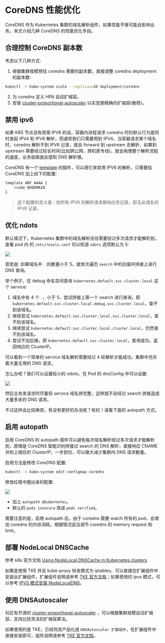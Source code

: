 # CoreDNS 性能优化

CoreDNS 作为 Kubernetes 集群的域名解析组件，如果性能不够可能会影响业务，本文介绍几种 CoreDNS 的性能优化手段。

## 合理控制 CoreDNS 副本数

考虑以下几种方式:
1. 根据集群规模预估 coredns 需要的副本数，直接调整 coredns deployment 的副本数:
```bash
kubectl -n kube-system scale --replicas=10 deployment/coredns
```
2. 为 coredns 定义 HPA 自动扩缩容。
3. 安装 [cluster-proportional-autoscaler](https://github.com/kubernetes-sigs/cluster-proportional-autoscaler) 以实现更精确的扩缩容(推荐)。

## 禁用 ipv6

如果 K8S 节点没有禁用 IPV6 的话，容器内进程请求 coredns 时的默认行为是同时发起 IPV4 和 IPV6 解析，而通常我们只需要用到 IPV4，当容器请求某个域名时，coredns 解析不到 IPV6 记录，就会 forward 到 upstream 去解析，如果到 upstream 需要经过较长时间(比如跨公网，跨机房专线)，就会拖慢整个解析流程的速度，业务层面就会感知 DNS 解析慢。

CoreDNS 有一个 [template](https://coredns.io/plugins/template/) 的插件，可以用它来禁用 IPV6 的解析，只需要给 CoreDNS 加上如下的配置:

```txt
template ANY AAAA {
    rcode NXDOMAIN
}
```

> 这个配置的含义是：给所有 IPV6 的解析请求都响应空记录，即无此域名的 IPV6 记录。

## 优化 ndots

默认情况下，Kubernetes 集群中的域名解析往往需要经过多次请求才能解析到。查看 pod 内 的 `/etc/resolv.conf` 可以知道 `ndots` 选项默认为 5:

![](https://image-host-1251893006.cos.ap-chengdu.myqcloud.com/2023%2F09%2F25%2F20230925111437.png)

意思是: 如果域名中 `.` 的数量小于 5，就依次遍历 `search` 中的后缀并拼接上进行 DNS 查询。

举个例子，在 debug 命名空间查询 `kubernetes.default.svc.cluster.local` 这个 service:
1. 域名中有 4 个 `.`，小于 5，尝试拼接上第一个 search 进行查询，即 `kubernetes.default.svc.cluster.local.debug.svc.cluster.local`，查不到该域名。
2. 继续尝试 `kubernetes.default.svc.cluster.local.svc.cluster.local`，查不到该域名。
3. 继续尝试 `kubernetes.default.svc.cluster.local.cluster.local`，仍然查不到该域名。
4. 尝试不加后缀，即 `kubernetes.default.svc.cluster.local`，查询成功，返回响应的 ClusterIP。

可以看到一个简单的 service 域名解析需要经过 4 轮解析才能成功，集群中充斥着大量无用的 DNS 请求。

怎么办呢？我们可以设置较小的 ndots，在 Pod 的 dnsConfig 中可以设置:

![](https://image-host-1251893006.cos.ap-chengdu.myqcloud.com/2023%2F09%2F25%2F20230925111448.png)

然后业务发请求时尽量将 service 域名拼完整，这样就不会经过 search 拼接造成大量多余的 DNS 请求。

不过这样会比较麻烦，有没有更好的办法呢？有的！请看下面的 autopath 方式。

## 启用 autopath

启用 CoreDNS 的 autopath 插件可以避免每次域名解析经过多次请求才能解析到，原理是 CoreDNS 智能识别拼接过 search 的 DNS 解析，直接响应 CNAME 并附上相应的 ClusterIP，一步到位，可以极大减少集群内 DNS 请求数量。

启用方法是修改 CoreDNS 配置:

```bash
kubectl -n kube-system edit configmap coredns
```

修改红框中圈出来的配置:

![](https://image-host-1251893006.cos.ap-chengdu.myqcloud.com/2023%2F09%2F25%2F20230925111502.png)

* 加上 `autopath @kubernetes`。
* 默认的 `pods insecure` 改成 `pods verified`。

需要注意的是，启用 autopath 后，由于 coredns 需要 watch 所有的 pod，会增加 coredns 的内存消耗，根据情况适当调节 coredns 的 memory request 和 limit。

## 部署 NodeLocal DNSCache

参考 k8s 官方文档 [Using NodeLocal DNSCache in Kubernetes clusters](https://kubernetes.io/docs/tasks/administer-cluster/nodelocaldns/)

如果是使用 TKE 并且 kube-proxy 转发模式为 iptables，可以直接在扩展组件中安装此扩展组件，扩展组件说明请参考 [TKE 官方文档](https://cloud.tencent.com/document/product/457/49423)；如果使用的 ipvs 模式，可以参考 [IPVS 模式安装 NodeLocalDNS](https://imroc.cc/tke/networking/install-localdns-with-ipvs)。

## 使用 DNSAutoscaler

社区有开源的 [cluster-proportional-autoscaler](https://github.com/kubernetes-sigs/cluster-proportional-autoscaler) ，可以根据集群规模自动扩缩容，支持比较灵活的扩缩容算法。

如果使用的是 TKE，已经将其产品化成 `DNSAutoscaler 扩展组件`，在扩展组件中直接安装即可，组件说明请参考 [TKE 官方文档](https://cloud.tencent.com/document/product/457/49305)。

